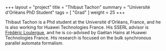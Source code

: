 +++
layout = "project"
title = "Thibaut Tachon"
summary = "Université d'Orléans PhD Student"
tags = [ "Grad" ]
weight = 25
+++

Thibaut Tachon is a Phd student at the Université d'Orléans, France,
and he is also working for Huawei Technologies France.  His SSERL
advisor is [Frédéric Loulergue](https://frederic.loulergue.eu), and he
is co-advised by Gaétan Hains at Huawei Technologies France. His
research is focused on the bulk synchronous parallel automata
formalism.